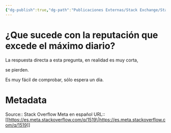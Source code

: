 ```yaml
---
{"dg-publish":true,"dg-path":"Publicaciones Externas/Stack Exchange/Stack Overflow en español/Stack Overflow en español Meta/es.meta.stackoverflow.com-1519.md","permalink":"/publicaciones-externas/stack-exchange/stack-overflow-en-espanol/stack-overflow-en-espanol-meta/es-meta-stackoverflow-com-1519/","title":"¿Que sucede con la reputación que excede el máximo diario?","hide":true,"noteIcon":"default","created":"2024-04-03T12:49:10.763-06:00","updated":"2024-04-05T16:43:59.700-06:00"}
---
```


# ¿Que sucede con la reputación que excede el máximo diario?

La respuesta directa a esta pregunta, en realidad es muy corta, 

se pierden.

Es muy fácil de comprobar, sólo espera un día.

# Metadata
Source:: Stack Overflow Meta en español
URL:: [[https://es.meta.stackoverflow.com/q/1519\|https://es.meta.stackoverflow.com/q/1519]]

